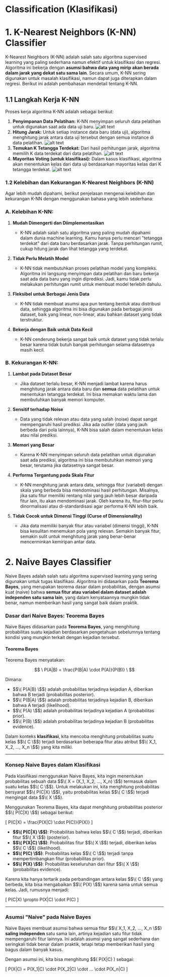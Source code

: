 # Classification (Klasifikasi)

# 1. K-Nearest Neighbors (K-NN) Classifier
K-Nearest Neighbors (K-NN) adalah salah satu algoritma supervised learning yang paling sederhana namun efektif untuk klasifikasi dan regresi. Algoritma ini bekerja dengan **asumsi bahwa data yang mirip akan berada dalam jarak yang dekat satu sama lain**. Secara umum, K-NN sering digunakan untuk masalah klasifikasi, namun dapat juga diterapkan dalam regresi. Berikut ini adalah pembahasan mendetail tentang K-NN.


## 1.1 Langkah Kerja K-NN
Proses kerja algoritma K-NN adalah sebagai berikut:


1. **Penyimpanan Data Pelatihan:** K-NN menyimpan seluruh data pelatihan untuk digunakan saat ada data uji baru.
![alt text](image.png)
2. **Hitung Jarak:** Untuk setiap instance data baru (data uji), algoritma menghitung jarak antara data uji tersebut dengan semua instance di data pelatihan.
![alt text](image-1.png)
3. **Temukan K Tetangga Terdekat:** Dari hasil perhitungan jarak, algoritma memilih K data terdekat dari data pelatihan.
![alt text](image-2.png)
4. **Mayoritas Voting (untuk klasifikasi):** Dalam kasus klasifikasi, algoritma akan menentukan kelas dari data uji berdasarkan mayoritas kelas dari K tetangga terdekat.
![alt text](image-3.png)

### 1.2 **Kelebihan dan Kekurangan K-Nearest Neighbors (K-NN)**

Agar lebih mudah dipahami, berikut penjelasan mengenai kelebihan dan kekurangan K-NN dengan menggunakan bahasa yang lebih sederhana:


### A. **Kelebihan K-NN:**

1. **Mudah Dimengerti dan Diimplementasikan**
   - K-NN adalah salah satu algoritma yang paling mudah dipahami dalam dunia machine learning. Kamu hanya perlu mencari "tetangga terdekat" dari data baru berdasarkan jarak. Tanpa perhitungan rumit, cukup hitung jarak dan lihat tetangga yang terdekat.

2. **Tidak Perlu Melatih Model**
   - K-NN tidak membutuhkan proses pelatihan model yang kompleks. Algoritma ini langsung menyimpan data pelatihan dan baru bekerja saat ada data baru yang ingin diprediksi. Jadi, kamu tidak perlu melakukan perhitungan rumit untuk membuat model terlebih dahulu.

3. **Fleksibel untuk Berbagai Jenis Data**
   - K-NN tidak membuat asumsi apa pun tentang bentuk atau distribusi data, sehingga algoritma ini bisa digunakan pada berbagai jenis dataset, baik yang linear, non-linear, atau bahkan dataset yang tidak terstruktur.

4. **Bekerja dengan Baik untuk Data Kecil**
   - K-NN cenderung bekerja sangat baik untuk dataset yang tidak terlalu besar karena tidak butuh banyak perhitungan selama datasetnya masih kecil.


### B. **Kekurangan K-NN:**

1. **Lambat pada Dataset Besar**
   - Jika dataset terlalu besar, K-NN menjadi lambat karena harus menghitung jarak antara data baru dan **semua** data pelatihan untuk menentukan tetangga terdekat. Ini bisa memakan waktu lama dan membutuhkan banyak memori komputer.

2. **Sensitif terhadap Noise**
   - Data yang tidak relevan atau data yang salah (noise) dapat sangat mempengaruhi hasil prediksi. Jika ada outlier (data yang jauh berbeda dari pola lainnya), K-NN bisa salah dalam menentukan kelas atau nilai prediksi.

3. **Memori yang Besar**
   - Karena K-NN menyimpan seluruh data pelatihan untuk digunakan saat ada prediksi, algoritma ini bisa membutuhkan memori yang besar, terutama jika datasetnya sangat besar.

4. **Performa Tergantung pada Skala Fitur**
   - K-NN menghitung jarak antara data, sehingga fitur (variabel) dengan skala yang berbeda bisa mendominasi hasil perhitungan. Misalnya, jika satu fitur memiliki rentang nilai yang jauh lebih besar daripada fitur lain, itu akan mendominasi jarak. Oleh karena itu, fitur-fitur perlu dinormalisasi atau di-standardisasi agar performa K-NN lebih baik.

5. **Tidak Cocok untuk Dimensi Tinggi (Curse of Dimensionality)**
   - Jika data memiliki banyak fitur atau variabel (dimensi tinggi), K-NN bisa kesulitan menemukan pola yang relevan. Semakin banyak fitur, semakin sulit untuk menghitung jarak yang benar-benar mencerminkan kemiripan antar data.

   
# 2. Naive Bayes Classifier
Naive Bayes adalah salah satu algoritma supervised learning yang sering digunakan untuk tugas klasifikasi. Algoritma ini didasarkan pada **Teorema Bayes**, yang merupakan teorema dasar dalam probabilitas, dengan asumsi kuat (naive) bahwa **semua fitur atau variabel dalam dataset adalah independen satu sama lain**, yang dalam kenyataannya mungkin tidak benar, namun memberikan hasil yang sangat baik dalam praktik.

### **Dasar dari Naive Bayes: Teorema Bayes**

Naive Bayes didasarkan pada **Teorema Bayes**, yang menghitung probabilitas suatu kejadian berdasarkan pengetahuan sebelumnya tentang kondisi yang mungkin terkait dengan kejadian tersebut.

#### **Teorema Bayes**

Teorema Bayes menyatakan:

$$
\
P(A|B) = \frac{P(B|A) \cdot P(A)}{P(B)}
\
$$

Dimana:
- $$\( P(A|B) \$$) adalah probabilitas terjadinya kejadian A, diberikan bahwa B terjadi (probabilitas posterior).
- $$\( P(B|A) \$$) adalah probabilitas terjadinya kejadian B, diberikan bahwa A terjadi (likelihood).
- $$\( P(A) \$$) adalah probabilitas terjadinya kejadian A (probabilitas prior).
- $$\( P(B) \$$) adalah probabilitas terjadinya kejadian B (probabilitas evidence).

Dalam konteks **klasifikasi**, kita mencoba menghitung probabilitas suatu kelas $$\( C \$$) terjadi berdasarkan beberapa fitur atau atribut $$\( X_1, X_2, ..., X_n \$$) yang kita miliki.

---

### **Konsep Naive Bayes dalam Klasifikasi**

Pada klasifikasi menggunakan Naive Bayes, kita ingin menentukan probabilitas sebuah data $$\( X = (X_1, X_2, ..., X_n) \$$) termasuk dalam suatu kelas $$\( C \$$). Untuk melakukan ini, kita menghitung probabilitas bersyarat $$\( P(C|X) \$$), yaitu probabilitas kelas $$\( C \$$) terjadi mengingat data $$\( X \$$).

Menggunakan Teorema Bayes, kita dapat menghitung probabilitas posterior $$\( P(C|X) \$$) sebagai berikut:

\[
P(C|X) = \frac{P(X|C) \cdot P(C)}{P(X)}
\]

- **$$\( P(C|X) \$$)**: Probabilitas bahwa kelas $$\( C \$$) terjadi, diberikan fitur $$\( X \$$) (posterior).
- **$$\( P(X|C) \$$)**: Probabilitas fitur $$\( X \$$) terjadi, diberikan kelas $$\( C \$$) (likelihood).
- **$$\( P(C) \$$)**: Probabilitas kelas $$\( C \$$) terjadi tanpa mempertimbangkan fitur (probabilitas prior).
- **$$\( P(X) \$$)**: Probabilitas keseluruhan dari fitur $$\( X \$$) (probabilitas evidence).

Karena kita hanya tertarik pada perbandingan antara kelas $$\( C \$$) yang berbeda, kita bisa mengabaikan $$\( P(X) \$$) karena sama untuk semua kelas. Jadi, rumusnya menjadi:

\[
P(C|X) \propto P(X|C) \cdot P(C)
\]

---

### **Asumsi "Naive" pada Naive Bayes**

Naive Bayes membuat asumsi bahwa semua fitur $$\( X_1, X_2, ..., X_n \$$) **saling independen** satu sama lain, artinya kejadian satu fitur tidak mempengaruhi fitur lainnya. Ini adalah asumsi yang sangat sederhana dan seringkali tidak benar dalam praktik, tetapi tetap memberikan hasil yang bagus dalam banyak kasus.

Dengan asumsi ini, kita bisa menghitung $$\( P(X|C) \) sebagai:

\[
P(X|C) = P(X_1|C) \cdot P(X_2|C) \cdot ... \cdot P(X_n|C)
\]
